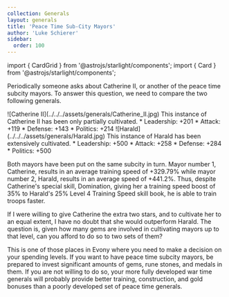 ```yaml
---
collection: Generals
layout: generals
title: 'Peace Time Sub-City Mayors'
author: 'Luke Schierer'
sidebar:
  order: 100
---
```


import { CardGrid } from '@astrojs/starlight/components';
import { Card } from '@astrojs/starlight/components';

Periodically someone asks about Catherine II, or another of the peace time
subcity mayors. To answer this question, we need to compare the two following
generals.

<CardGrid>
  <Card title="Catherine II">
    ![Catherine II](../../../assets/generals/Catherine_II.jpg) This instance of
    Catherine II has been only partially cultivated. * Leadership: +201 *
    Attack: +119 * Defense: +143 * Politics: +214
  </Card>
  <Card title="Harald">
    ![Harald](../../../assets/generals/Harald.jpg) This instance of Harald has
    been extensively cultivated. * Leadership: +500 * Attack: +258 * Defense:
    +284 * Politics: +500
  </Card>
</CardGrid>

Both mayors have been put on the same subcity in turn. Mayor number 1,
Catherine, results in an average training speed of +329.79% while mayor number
2, Harald, results in an average speed of +441.2%. Thus, despite Catherine's
special skill, Domination, giving her a training speed boost of 35% to Harald's
25% Level 4 Training Speed skill book, he is able to train troops faster.

If I were willing to give Catherine the extra two stars, and to cultivate her
to an equal extent, I have no doubt that she would outperform Harald. The
question is, given how many gems are involved in cultivating mayors up to that
level, can you afford to do so to two sets of them?

This is one of those places in Evony where you need to make a decision on your
spending levels. If you want to have peace time subcity mayors, be prepared to
invest significant amounts of gems, rune stones, and medals in them. If you
are not willing to do so, your more fully developed war time generals will
probably provide better training, construction, and gold bonuses than a poorly
developed set of peace time generals.

